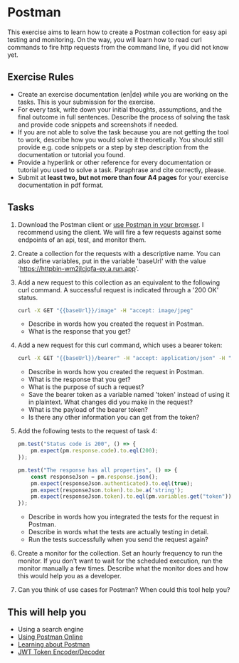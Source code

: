 # Postman

This exercise aims to learn how to create a Postman collection for easy api testing and monitoring. On the way, you will learn how to read curl commands to fire http requests from the command line, if you did not know yet.

## Exercise Rules

- Create an exercise documentation (en|de) while you are working on the tasks. This is your submission for the exercise.
- For every task, write down your initial thoughts, assumptions, and the final outcome in full sentences. Describe the process of solving the task and provide code snippets and screenshots if needed.
- If you are not able to solve the task because you are not getting the tool to work, describe how you would solve it theoretically. You should still provide e.g. code snippets or a step by step description from the documentation or tutorial you found.
- Provide a hyperlink or other reference for every documentation or tutorial you used to solve a task. Paraphrase and cite correctly, please.
- Submit at __least two, but not more than four A4 pages__ for your exercise documentation in pdf format.

## Tasks

1. Download the Postman client or [use Postman in your browser](https://web.postman.co/). I recommend using the client. We will fire a few requests against some endpoints of an api, test, and monitor them.
2. Create a collection for the requests with a descriptive name. You can also define variables, put in the variable 'baseUrl' with the value 'https://httpbin-wm2jlcjqfa-ey.a.run.app'.
3. Add a new request to this collection as an equivalent to the following curl command. A successful request is indicated through a '200 OK' status.

    ```bash
    curl -X GET "{{baseUrl}}/image" -H "accept: image/jpeg"
    ```

    - Describe in words how you created the request in Postman.
    - What is the response that you get?

4. Add a new request for this curl command, which uses a bearer token:

    ```bash
    curl -X GET "{{baseUrl}}/bearer" -H "accept: application/json" -H "Authorization: Bearer eyJhbGciOiJIUzI1NiIsInR5cCI6IkpXVCJ9.eyJzdWIiOiIxMjM0NTY3ODkwIiwibmFtZSI6IkphbmUgQmVhciIsImdyb3VwIjoiZGV2ZWxvcGVyIiwiaWF0IjoxNTE2MjM5MDIyfQ.9WSqLT7Lva8UeaQDdDMlwIABJTUI-vFJ3Sa1FqqpFpA"
    ```

    - Describe in words how you created the request in Postman.
    - What is the response that you get?
    - What is the purpose of such a request?
    - Save the bearer token as a variable named 'token' instead of using it in plaintext. What changes did you make in the request?
    - What is the payload of the bearer token?
    - Is there any other information you can get from the token?

5. Add the following tests to the request of task 4:

    ```js
    pm.test("Status code is 200", () => {
        pm.expect(pm.response.code).to.eql(200);
    });

    pm.test("The response has all properties", () => {
        const responseJson = pm.response.json();
        pm.expect(responseJson.authenticated).to.eql(true);
        pm.expect(responseJson.token).to.be.a('string');
        pm.expect(responseJson.token).to.eql(pm.variables.get("token"));
    });
    ```

    - Describe in words how you integrated the tests for the request in Postman.
    - Describe in words what the tests are actually testing in detail.
    - Run the tests successfully when you send the request again?

6. Create a monitor for the collection. Set an hourly frequency to run the monitor. If you don't want to wait for the scheduled execution, run the monitor manually a few times. Describe what the monitor does and how this would help you as a developer.

7. Can you think of use cases for Postman? When could this tool help you?

## This will help you

- Using a search engine
- [Using Postman Online](https://web.postman.co/)
- [Learning about Postman](https://learning.postman.com/)
- [JWT Token Encoder/Decoder](https://jwt.io/)
